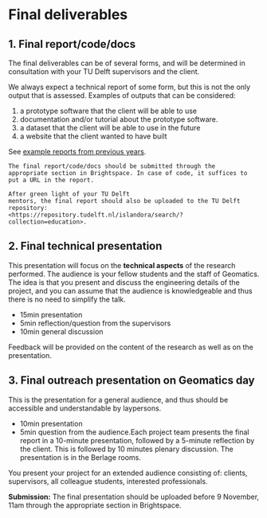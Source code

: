 
# Final deliverables


<!-- toc -->

## 1. Final report/code/docs

The final deliverables can be of several forms, and will be determined in consultation with your TU Delft supervisors and the client. 

We always expect a technical report of some form, but this is not the only output that is assessed.
Examples of outputs that can be considered:

1. a prototype software that the client will be able to use
1. documentation and/or tutorial about the prototype software.
1. a dataset that the client will be able to use in the future
1. a website that the client wanted to have built

See [example reports from previous years](https://www.tudelft.nl/onderwijs/opleidingen/masters/gm/msc-geomatics/programme/synthesis-project/).


```admonish info
The final report/code/docs should be submitted through the
appropriate section in Brightspace. In case of code, it suffices to put a URL in the report.

After green light of your TU Delft
mentors, the final report should also be uploaded to the TU Delft
repository:
<https://repository.tudelft.nl/islandora/search/?collection=education>.
```
<!-- TODO: dead link, to check -->


## 2. Final technical presentation 

This presentation will focus on the **technical aspects** of the research performed.
The audience is your fellow students and the staff of Geomatics.
The idea is that you present and discuss the engineering details of the project, and you can assume that the audience is knowledgeable and thus there is no need to simplify the talk.

- 15min presentation
- 5min reflection/question from the supervisors
- 10min general discussion

Feedback will be provided on the content of the research as well as on the presentation.


## 3. Final outreach presentation on Geomatics day

This is the presentation for a general audience, and thus should be accessible and understandable by laypersons.

- 10min presentation
- 5min question from the audience.Each project team presents the final report in a 10-minute presentation,
followed by a 5-minute reflection by the client. This is followed by 10
minutes plenary discussion. The presentation is in the Berlage rooms.

You present your project for an extended audience consisting of:
clients, supervisors, all colleague students, interested professionals.

**Submission:** The final presentation should be uploaded before 9
November, 11am through the appropriate section in Brightspace.